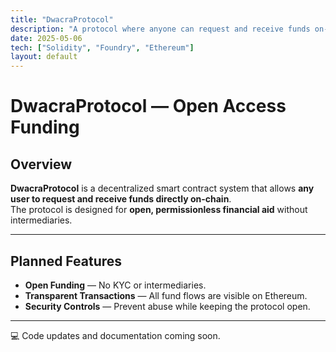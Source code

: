 ```yaml
---
title: "DwacraProtocol"
description: "A protocol where anyone can request and receive funds on-chain."
date: 2025-05-06
tech: ["Solidity", "Foundry", "Ethereum"]
layout: default
---
```


# DwacraProtocol — Open Access Funding

## Overview
**DwacraProtocol** is a decentralized smart contract system that allows **any user to request and receive funds directly on-chain**.  
The protocol is designed for **open, permissionless financial aid** without intermediaries.

---


## Planned Features
- **Open Funding** — No KYC or intermediaries.
- **Transparent Transactions** — All fund flows are visible on Ethereum.
- **Security Controls** — Prevent abuse while keeping the protocol open.

---

💻 Code updates and documentation coming soon.
